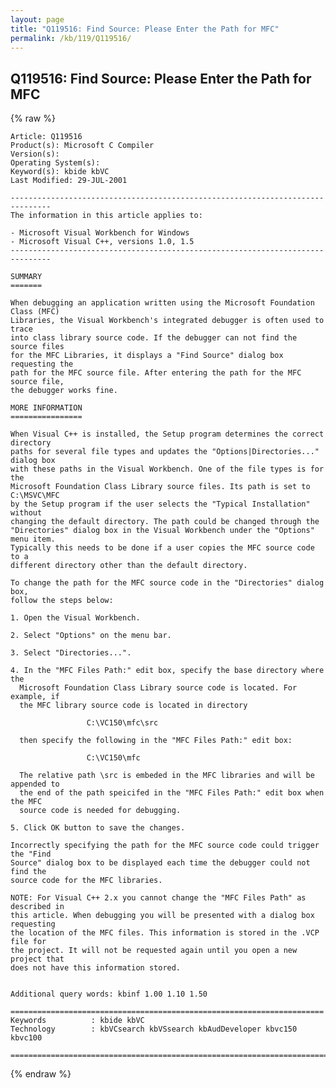```yaml
---
layout: page
title: "Q119516: Find Source: Please Enter the Path for MFC"
permalink: /kb/119/Q119516/
---
```


## Q119516: Find Source: Please Enter the Path for MFC

{% raw %}

	Article: Q119516
	Product(s): Microsoft C Compiler
	Version(s): 
	Operating System(s): 
	Keyword(s): kbide kbVC
	Last Modified: 29-JUL-2001
	
	-------------------------------------------------------------------------------
	The information in this article applies to:
	
	- Microsoft Visual Workbench for Windows 
	- Microsoft Visual C++, versions 1.0, 1.5 
	-------------------------------------------------------------------------------
	
	SUMMARY
	=======
	
	When debugging an application written using the Microsoft Foundation Class (MFC)
	Libraries, the Visual Workbench's integrated debugger is often used to trace
	into class library source code. If the debugger can not find the source files
	for the MFC Libraries, it displays a "Find Source" dialog box requesting the
	path for the MFC source file. After entering the path for the MFC source file,
	the debugger works fine.
	
	MORE INFORMATION
	================
	
	When Visual C++ is installed, the Setup program determines the correct directory
	paths for several file types and updates the "Options|Directories..." dialog box
	with these paths in the Visual Workbench. One of the file types is for the
	Microsoft Foundation Class Library source files. Its path is set to C:\MSVC\MFC
	by the Setup program if the user selects the "Typical Installation" without
	changing the default directory. The path could be changed through the
	"Directories" dialog box in the Visual Workbench under the "Options" menu item.
	Typically this needs to be done if a user copies the MFC source code to a
	different directory other than the default directory.
	
	To change the path for the MFC source code in the "Directories" dialog box,
	follow the steps below:
	
	1. Open the Visual Workbench.
	
	2. Select "Options" on the menu bar.
	
	3. Select "Directories...".
	
	4. In the "MFC Files Path:" edit box, specify the base directory where the
	  Microsoft Foundation Class Library source code is located. For example, if
	  the MFC library source code is located in directory
	
	                 C:\VC150\mfc\src
	
	  then specify the following in the "MFC Files Path:" edit box:
	
	                 C:\VC150\mfc
	
	  The relative path \src is embeded in the MFC libraries and will be appended to
	  the end of the path speicifed in the "MFC Files Path:" edit box when the MFC
	  source code is needed for debugging.
	
	5. Click OK button to save the changes.
	
	Incorrectly specifying the path for the MFC source code could trigger the "Find
	Source" dialog box to be displayed each time the debugger could not find the
	source code for the MFC libraries.
	
	NOTE: For Visual C++ 2.x you cannot change the "MFC Files Path" as described in
	this article. When debugging you will be presented with a dialog box requesting
	the location of the MFC files. This information is stored in the .VCP file for
	the project. It will not be requested again until you open a new project that
	does not have this information stored.
	
	
	Additional query words: kbinf 1.00 1.10 1.50
	
	======================================================================
	Keywords          : kbide kbVC 
	Technology        : kbVCsearch kbVSsearch kbAudDeveloper kbvc150 kbvc100
	
	=============================================================================
	

{% endraw %}
